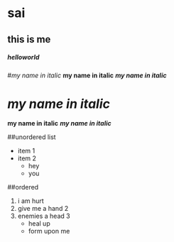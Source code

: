 # sai 
## this is me
##### helloworld
#*my name in italic*
 **my name in italic**
 ***my name in italic***
# _my name in italic_
 __my name in italic__
 ___my name in italic___
 
 ##unordered list
 * item 1
 * item 2
    * hey 
    * you 
    
    
 ##ordered
 1. i am hurt 
 2. give me a hand 2
 3. enemies a head 3
    * heal up
    * form upon me
